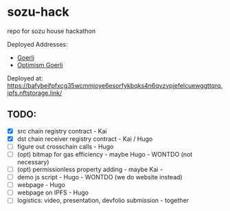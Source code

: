 # sozu-hack
repo for sozu house hackathon

Deployed Addresses: 
- [Goerli](https://goerli.etherscan.io/address/0x9fa4cfab777274aedbd7a5c39b733c3e4534844f)
- [Optimism Goerli](https://goerli-optimism.etherscan.io/address/0xfe5CD4EB9748C62B6B3edd36FA6c033c95D2f685)


Deployed at: https://bafybeifpfxcg35wcmmjoye6esorfykbqks4n6qvzvpjefelcuewggttqrq.ipfs.nftstorage.link/


## TODO:
- [x] src chain registry contract - Kai
- [x] dst chain receiver registry contract - Kai / Hugo
- [ ] figure out crosschain calls - Hugo
- [ ] (opt) bitmap for gas efficiency - maybe Hugo - WONTDO (not necessary)
- [ ] (opt) permissionless property adding - maybe Kai - 
- [ ] demo js script - Hugo - WONTDO (we do website instead)
- [ ] webpage - Hugo
- [ ] webpage on IPFS - Hugo
- [ ] logistics: video, presentation, devfolio submission - together

